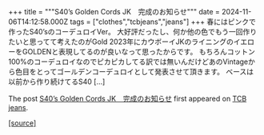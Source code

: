 +++
title = """S40’s Golden Cords JK　完成のお知らせ"""
date = 2024-11-06T14:12:58.000Z
tags = ["clothes","tcbjeans","jeans"]
+++
春にはピンクで作ったS40’sのコーデュロイVer。 大好評だったし、何か他の色でもう一回作りたいと思ってて考えたのがGold 2023年にカウボーイJKのライニングのイエローをGOLDENと表現してるのが良いなって思ったからです。 もちろんコットン100%のコーデュロイなのでピカピカしてる訳では無いんだけどあのVintageから色目をとってゴールデンコーデュロイとして発表させて頂きます。 ベースは以前から作り続けてるS40 \[…\]

The post [S40’s Golden Cords JK　完成のお知らせ](http://tcbjeans.com/2024/11/06/49879) first appeared on [TCB jeans](http://tcbjeans.com).

[[source]](http://tcbjeans.com/2024/11/06/49879)
